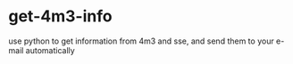 # get-4m3-info
use python to get information from 4m3 and sse, and send them to your e-mail automatically
